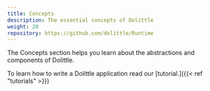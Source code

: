 ```yaml
---
title: Concepts
description: The essential concepts of Dolittle
weight: 20
repository: https://github.com/dolittle/Runtime
---
```


The Concepts section helps you learn about the abstractions and components of Dolittle.

To learn how to write a Dolittle application read our [tutorial.]({{< ref "tutorials" >}})
